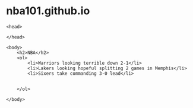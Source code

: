 # nba101.github.io
<html>

    <head>

    </head>

    <body>
        <h2>NBA</h2>
        <ol>
            <li>Warriors looking terrible down 2-1</li>
            <li>Lakers looking hopeful splitting 2 games in Memphis</li>
            <li>Sixers take commanding 3-0 lead</li>

            
        </ol>

    </body>

</html>
